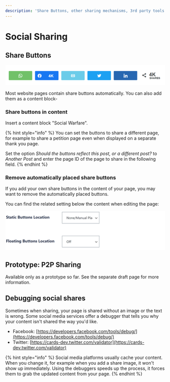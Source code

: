 ```yaml
---
description: 'Share Buttons, other sharing mechanisms, 3rd party tools'
---
```


# Social Sharing

## Share Buttons

![Share-Buttons on greenpeace.ch](../../../.gitbook/assets/share-buttons-gpch.png)

Most website pages contain share buttons automatically. You can also add them as a content block-

### Share buttons in content

Insert a content block "Social Warfare".

{% hint style="info" %}
You can set the buttons to share a different page, for example to share a petition page even when displayed on a separate thank you page. 

Set the option _Should the buttons reflect this post, or a different post?_ to _Another Post_ and enter the page ID of the page to share in the following field.
{% endhint %}

### Remove automatically placed share buttons

If you add your own share buttons in the content of your page, you may want to remove the automatically placed buttons.

You can find the related setting below the content when editing the page:

![Turn off automatic placement of share buttons in your page.](../../../.gitbook/assets/share-buttons-manual-placement.png)

## Prototype: P2P Sharing

Available only as a prototype so far. See the separate draft page for more information.

## Debugging social shares

Sometimes when sharing, your page is shared without an image or the text is wrong. Some social media services offer a debugger that tells you why your content isn't shared the way you'd like.

* Facebook: [https://developers.facebook.com/tools/debug/](https://developers.facebook.com/tools/debug/)
* Twitter: [https://cards-dev.twitter.com/validator](https://cards-dev.twitter.com/validator)

{% hint style="info" %}
Social media platforms usually cache your content. When you change it, for example when you add a share image, it won't show up immediately. Using the debuggers speeds up the process, it forces them to grab the updated content from your page.
{% endhint %}



